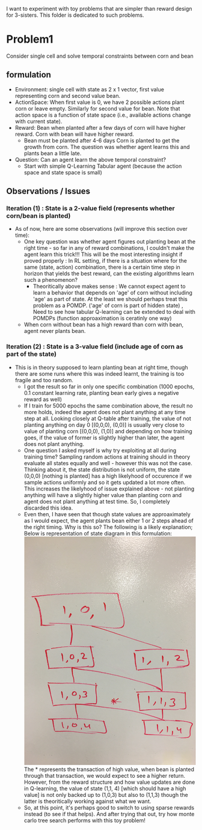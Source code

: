 I want to experiment with toy problems that are simpler than reward design for 3-sisters. This folder is dedicated to such problems.

# Problem1
Consider single  cell and solve temporal constraints between corn and bean

## formulation
- Environment: single cell with state as 2 x 1 vector, first value representing corn and second value bean.
- ActionSpace: When first value is 0, we have 2 possible actions plant corn or leave empty. Similarly for second value for bean. Note that action space is a function of state space (i.e., available actions change with current state).
- Reward: Bean when planted after a few days of corn will have higher reward. Corn with bean will have higher reward.
  - Bean must be planted after 4-6 days Corn is planted to get the growth from corn. The question was whether agent learns this and plants bean a little late.
- Question: Can an agent learn the above temporal constraint?
  - Start with simple Q-Learning Tabular agent (because the action space and state space is small)

## Observations / Issues
### Iteration (1) : State is a 2-value field (represents whether corn/bean is planted)
- As of now, here are some observations (will improve this section over time):
  - One key question was whether agent figures out planting bean at the right time - so far in any of reward combinations, I couldn't make the agent learn this trick!!! This will be the most interesting insight if proved properly : In RL setting, if there is a situation where for the same (state, action) combination, there is a certain time step in horizon that yields the best reward, can the existing algorithms learn such a phenomenon?
    - Theoritically above makes sense : We cannot expect agent to learn a behavior that depends on 'age' of corn without including 'age' as part of state. At the least we should perhaps treat this problem as a POMDP. ('age' of corn is part of hidden state) , Need to see how tabular Q-learning can be extended to deal with POMDPs (function approaximation is ceratinly one way)
  - When corn without bean has a high reward than corn with bean, agent never plants bean.

### Iteration (2) : State is a 3-value field (include age of corn as part of the state)
- This is in theory supposed to learn planting bean at right time, though there are some runs where this was indeed learnt, the training is too fragile and too random.
  - I got the result so far in only one specific combination (1000 epochs, 0.1 constant learning rate, planting bean early gives a negative reward as well)
  - If I train for 5000 epochs the same combination above, the result no more holds, indeed the agent does not plant anything at any time step at all. Looking closely at Q-table after training, the value of not planting anything on day 0 [(0,0,0), (0,0)] is usually very close to value of planting corn [(0,0,0), (1,0)] and depending on how training goes, if the value of former is slightly higher than later, the agent does not plant anything.
  - One question I asked myself is why try exploiting at all during training time? Sampling random actions at training should in theory evaluate all states equally and well - however this was not the case. Thinking about it, the state distribution is not uniform, the state (0,0,0) [nothing is planted] has a high likelyhood of occurence if we sample actions uniformly and so it gets updated a lot more often. This increases the likelyhood of issue explained above - not planting anything will have a slightly higher value than planting corn and agent does not plant anything at test time. So, I completely discarded this idea.
  - Even then, I have seen that though state values are approaximately as I would expect, the agent plants bean either 1 or 2 steps ahead of the right timing. Why is this so? The following is a likely explanation; Below is representation of state diagram in this formulation:
  ![](State_Transitions.JPG)
  The * represents the transaction of high value, when bean is planted through that transaction, we would expect to see a higher return. However, from the reward structure and how value updates are done in Q-learning, the value of state (1,1, 4) [which should have a high value] is not only backed up to (1,0,3) but also to (1,1,3) though the latter is theoritically working against what we want.
  - So, at this point, it's perhaps good to switch to using sparse rewards instead (to see if that helps). And after trying that out, try how monte carlo tree search performs with this toy problem!
        
